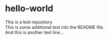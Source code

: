 # hello-world <br>
This is a test repository <br>
This is some additional text into the README file. <br>
And this is another text line... <br>
